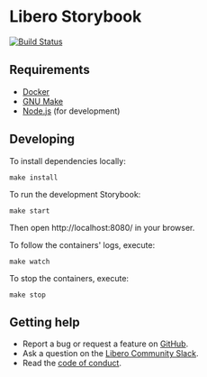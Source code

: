 Libero Storybook
================

[![Build Status](https://travis-ci.com/libero/storybook.svg?branch=master)](https://travis-ci.com/libero/storybook)

Requirements
------------

- [Docker](https://www.docker.com/)
- [GNU Make](https://www.gnu.org/software/make/)
- [Node.js](https://nodejs.org/) (for development)

Developing
----------

To install dependencies locally:

```shell
make install
```

To run the development Storybook:

```shell
make start
```

Then open http://localhost:8080/ in your browser.

To follow the containers' logs, execute:

```shell
make watch
```

To stop the containers, execute:

```shell
make stop
```

Getting help
------------

- Report a bug or request a feature on [GitHub](https://github.com/libero/publisher/issues/new/choose).
- Ask a question on the [Libero Community Slack](https://libero.pub/join-slack).
- Read the [code of conduct](https://libero.pub/code-of-conduct).
